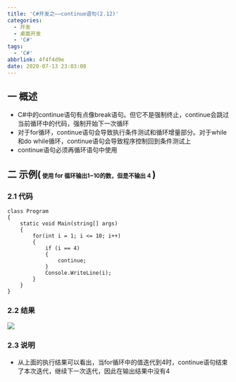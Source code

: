 ```yaml
---
title: 'C#开发之——continue语句(2.12)'
categories:
  - 开发
  - 桌面开发
  - 'C#'
tags:
  - 'C#'
abbrlink: 4f4f4d9e
date: 2020-07-13 23:03:08
---
```

## 一 概述

* C#中的continue语句有点像break语句。但它不是强制终止，continue会跳过当前循环中的代码，强制开始下一次循环
* 对于for循环，continue语句会导致执行条件测试和循环增量部分。对于while和do while循环，continue语句会导致程序控制回到条件测试上
* continue语句必须再循环语句中使用

<!--more-->

## 二 示例(<font size=2> 使用 for 循环输出1~10的数，但是不输出 4 </font>)

### 2.1 代码

```
class Program
{
    static void Main(string[] args)
    {
        for(int i = 1; i <= 10; i++)
        {
            if (i == 4)
            {
                continue;
            }
            Console.WriteLine(i);
        }
    }  
}
```
### 2.2 结果

![][1]

### 2.3 说明

* 从上面的执行结果可以看出，当for循环中的值迭代到4时，continue语句结束了本次迭代，继续下一次迭代，因此在输出结果中没有4



[1]:https://cdn.jsdelivr.net/gh/pgzxc/CDN/blog-image/csharp-continue-sample.png